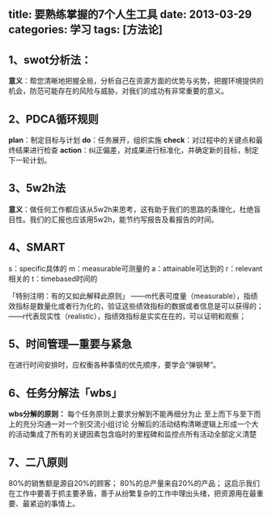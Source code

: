 ﻿title: 要熟练掌握的7个人生工具
date: 2013-03-29
categories: 学习
tags: [方法论]
---

## 1、swot分析法：

**意义**：帮您清晰地把握全局，分析自己在资源方面的优势与劣势，把握环境提供的机会，防范可能存在的风险与威胁，对我们的成功有非常重要的意义。

## 2、PDCA循环规则

<!-- more -->
**plan**：制定目标与计划
**do**：任务展开，组织实施
**check**：对过程中的关键点和最终结果进行检查
**action**：纠正偏差，对成果进行标准化，并确定新的目标，制定下一轮计划。

## 3、5w2h法
**意义**：做任何工作都应该从5w2h来思考，这有助于我们的思路的条理化，杜绝盲目性。我们的汇报也应该用5w2h，能节约写报告及看报告的时间。

## 4、SMART

s：specific具体的
m：measurable可测量的
a：attainable可达到的
r：relevant相关的
t：timebased时间的

「特别注明：有的又如此解释此原则」
——m代表可度量（measurable），指绩效指标是数量化或者行为化的，验证这些绩效指标的数据或者信息是可以获得的；
——r代表现实性（realistic），指绩效指标是实实在在的，可以证明和观察；

## 5、时间管理—重要与紧急

在进行时间安排时，应权衡各种事情的优先顺序，要学会“弹钢琴”。

## 6、任务分解法「wbs」

**wbs分解的原则：**
每个任务原则上要求分解到不能再细分为止
至上而下与至下而上的充分沟通一对一个别交流小组讨论
分解后的活动结构清晰逻辑上形成一个大的活动集成了所有的关键因素包含临时的里程碑和监控点所有活动全部定义清楚

## 7、二八原则

80%的销售额是源自20%的顾客；
80%的总产量来自20%的产品；
这启示我们在工作中要善于抓主要矛盾，善于从纷繁复杂的工作中理出头绪，把资源用在最重要、最紧迫的事情上。
